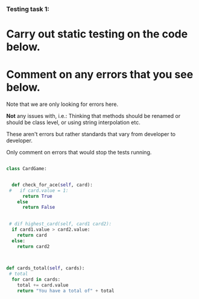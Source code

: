 ### Testing task 1:

# Carry out static testing on the code below.
# Comment on any errors that you see below.

Note that we are only looking for errors here.

**Not** any issues with, i.e.: 
Thinking that methods should be renamed or should be class level, or using string interpolation etc. 

These aren't errors but rather standards that vary from developer to developer. 

Only comment on errors that would stop the tests running.

```python

class CardGame:


  def check_for_ace(self, card):
 #   if card.value = 1:
      return True
    else
      return False
   

 # dif highest_card(self, card1 card2):
  if card1.value > card2.value:
    return card
  else:
    return card2
  


def cards_total(self, cards):
 # total
  for card in cards:
    total += card.value
    return "You have a total of" + total
  
```
